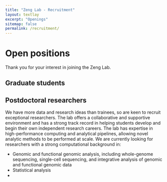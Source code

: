 ```yaml
---
title: "Zeng Lab - Recruitment"
layout: textlay
excerpt: "Openings"
sitemap: false
permalink: /recruitment/
---
```


# Open positions

Thank you for your interest in joining the Zeng Lab.

## Graduate students



## Postdoctoral researchers

We have more data and research ideas than trainees, so are keen to recruit exceptional researchers. The lab offers a collaborative and supportive environment and has a strong track record in helping students develop and begin their own independent research careers. The lab has expertise in high-performance computing and analytical pipelines, allowing novel analytic methods to be performed at scale. We are currently looking for researchers with a strong computational background in:

- Genomic and functional genomic analysis, including whole-genome sequencing, single-cell sequencing, and integrative analysis of genomic and functional genomic data 
- Statistical analysis
- 


